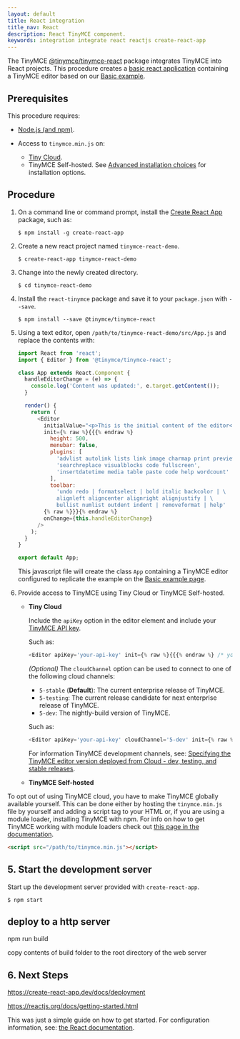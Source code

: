 ```yaml
---
layout: default
title: React integration
title_nav: React
description: React TinyMCE component.
keywords: integration integrate react reactjs create-react-app
---
```


The TinyMCE [@tinymce/tinymce-react](https://github.com/tinymce/tinymce-react) package integrates TinyMCE into React projects.
This procedure creates a [basic react application](https://github.com/facebook/create-react-app) containing a TinyMCE editor based on our [Basic example]({{site.baseurl}}/docs/demo/basic-example/).

## Prerequisites

This procedure requires:
* [Node.js (and npm)](https://nodejs.org/).
* Access to `tinymce.min.js` on:

    * [Tiny Cloud]({{site.baseurl}}/cloud-deployment-guide/editor-and-features/).
    * TinyMCE Self-hosted. See [Advanced installation choices]({{site.baseurl}}/general-configuration-guide/advanced-install/) for installation options.

## Procedure

1. On a command line or command prompt, install the [Create React App](https://github.com/facebook/create-react-app) package, such as:

    ```
    $ npm install -g create-react-app
    ```
2. Create a new react project named `tinymce-react-demo`.

    ```
    $ create-react-app tinymce-react-demo
    ```
3. Change into the newly created directory.

    ```
    $ cd tinymce-react-demo
    ```
4. Install the `react-tinymce` package and save it to your `package.json` with `--save`.

    ```
    $ npm install --save @tinymce/tinymce-react
    ```
5. Using a text editor, open `/path/to/tinymce-react-demo/src/App.js` and replace the contents with:

    ```js
    import React from 'react';
    import { Editor } from '@tinymce/tinymce-react';

    class App extends React.Component {
      handleEditorChange = (e) => {
        console.log('Content was updated:', e.target.getContent());
      }

      render() {
        return (
          <Editor
            initialValue="<p>This is the initial content of the editor</p>"
            init={% raw %}{{{% endraw %}
              height: 500,
              menubar: false,
              plugins: [
                'advlist autolink lists link image charmap print preview anchor',
                'searchreplace visualblocks code fullscreen',
                'insertdatetime media table paste code help wordcount'
              ],
              toolbar:
                'undo redo | formatselect | bold italic backcolor | \
                alignleft aligncenter alignright alignjustify | \
                bullist numlist outdent indent | removeformat | help'
            {% raw %}}}{% endraw %}
            onChange={this.handleEditorChange}
          />
        );
      }
    }

    export default App;
    ```
    This javascript file will create the class `App` containing a TinyMCE editor configured to replicate the example on the [Basic example page]({{site.baseurl}}/docs/demo/basic-example/).
6. Provide access to TinyMCE using Tiny Cloud or TinyMCE Self-hosted.
    * **Tiny Cloud**

        Include the `apiKey` option in the editor element and include your [TinyMCE API key]({{site.baseurl}}/signup/).

        Such as:

        ```js
        <Editor apiKey='your-api-key' init={% raw %}{{{% endraw %} /* your other settings */ {% raw %}}}{% endraw %} />
        ```
        _(Optional)_ The `cloudChannel` option can be used to connect to one of the following cloud channels:

        - `5-stable` (**Default**): The current enterprise release of TinyMCE.
        - `5-testing`: The current release candidate for next enterprise release of TinyMCE.
        - `5-dev`: The nightly-build version of TinyMCE.

        Such as:

        ```js
        <Editor apiKey='your-api-key' cloudChannel='5-dev' init={% raw %}{{{% endraw %} /* your other settings */ {% raw %}}}{% endraw %} />
        ```
        For information TinyMCE development channels, see: [Specifying the TinyMCE editor version deployed from Cloud - dev, testing, and stable releases]({{site.baseurl}}/cloud-deployment-guide/editor-plugin-version/#devtestingandstablereleases).

    * **TinyMCE Self-hosted**

To opt out of using TinyMCE cloud, you have to make TinyMCE globally available yourself. This can be done either by hosting the `tinymce.min.js` file by yourself and adding a script tag to your HTML or, if you are using a module loader, installing TinyMCE with npm. For info on how to get TinyMCE working with module loaders check out [this page in the documentation]({{site.baseurl}}/advanced/usage-with-module-loaders/).

```html
<script src="/path/to/tinymce.min.js"></script>
```


## 5. Start the development server

Start up the development server provided with `create-react-app`.

```
$ npm start
```

## deploy to a http server

npm run build

copy contents of build folder to the root directory of the web server

## 6. Next Steps

https://create-react-app.dev/docs/deployment

https://reactjs.org/docs/getting-started.html

This was just a simple guide on how to get started. For configuration information, see: [the React documentation](https://reactjs.org/docs/getting-started.html).
